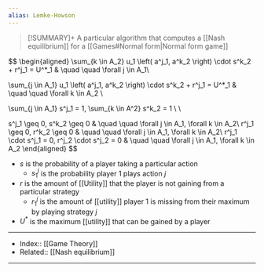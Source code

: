 ```yaml
---
alias: Lemke-Howson
---
```

> [!SUMMARY]+
> A particular algorithm that computes a [[Nash equilibrium]] for a [[Games#Normal form|Normal form game]] 

$$
\begin{aligned}
\sum_{k \in A_2} u_1 \left( a^j_1, a^k_2 \right) \cdot s^k_2 + r^j_1 = U^*_1 & \quad \quad \forall j \in A_1\\

\sum_{j \in A_1} u_1 \left( a^j_1, a^k_2 \right) \cdot s^k_2 + r^j_1 = U^*_1 & \quad \quad \forall k \in A_2 \\

\sum_{j \in A_1} s^j_1 = 1, \sum_{k \in A^2} s^k_2 = 1 \\ \\

s^j_1 \geq 0, s^k_2 \geq 0 & \quad \quad \forall j \in A_1, \forall k \in A_2\\
r^j_1 \geq 0, r^k_2 \geq 0 & \quad \quad \forall j \in A_1, \forall k \in A_2\\
r^j_1 \cdot s^j_1 = 0, r^j_2 \cdot s^j_2 = 0 & \quad \quad \forall j \in A_1, \forall k \in A_2
\end{aligned}
$$
- $s$ is the probability of a player taking a particular action
	- $s^j_1$ is the probability player 1 plays action $j$
- $r$ is the amount of [[Utility]] that the player is not gaining from a particular strategy
	- $r^j_1$ is the amount of [[utility]] player 1 is missing from their maximum by playing strategy $j$
- $U^*$ is the maximum [[utility]] that can be gained by a player

---
- Index:: [[Game Theory]]
- Related:: [[Nash equilibrium]]
---